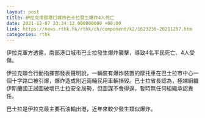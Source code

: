 ```yaml
---
layout: post
title: 伊拉克南部港口城市巴士拉發生爆炸4人死亡
date: 2021-12-07 23:34:12.000000000 +08:00
link: https://news.rthk.hk/rthk/ch/component/k2/1623230-20211207.htm
categories: rthk
---
```


伊拉克軍方透露，南部港口城市巴士拉發生爆炸襲擊，導致4名平民死亡、4人受傷。

伊拉克聯合行動指揮部發表聲明說，一輛裝有爆炸裝置的摩托車在巴士拉市中心一個十字路口被引爆，爆炸造成附近兩輛民用車輛損毀。巴士拉省長認為，極端組織伊斯蘭國正試圖破壞巴士拉安全局勢，但圖謀不會得逞，暫時無任何組織承認責任。

巴士拉是伊拉克最主要石油輸出港，近年來較少發生類似爆炸。
